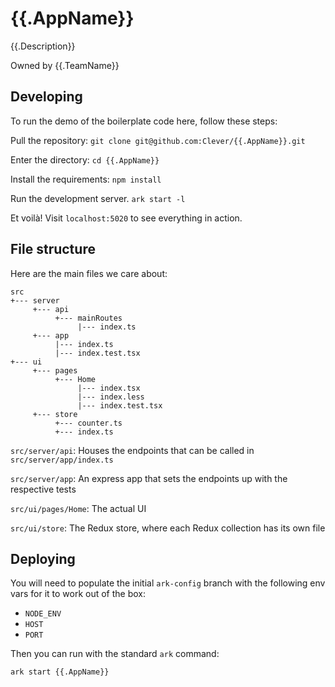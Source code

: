 # {{.AppName}}

{{.Description}}

Owned by {{.TeamName}}

## Developing

To run the demo of the boilerplate code here, follow these steps:

Pull the repository: `git clone git@github.com:Clever/{{.AppName}}.git`

Enter the directory: `cd {{.AppName}}`

Install the requirements: `npm install`

Run the development server. `ark start -l`

Et voilà! Visit `localhost:5020` to see everything in action.

## File structure

Here are the main files we care about:

```
src
+--- server
     +--- api
          +--- mainRoutes
               |--- index.ts
     +--- app
          |--- index.ts
          |--- index.test.tsx
+--- ui
     +--- pages
          +--- Home
               |--- index.tsx
               |--- index.less
               |--- index.test.tsx
     +--- store
          +--- counter.ts
          +--- index.ts
```

`src/server/api`: Houses the endpoints that can be called in `src/server/app/index.ts`

`src/server/app`: An express app that sets the endpoints up with the respective tests

`src/ui/pages/Home`: The actual UI

`src/ui/store`: The Redux store, where each Redux collection has its own file

## Deploying

You will need to populate the initial `ark-config` branch with the following env vars for it to work out of the box:
- `NODE_ENV`
- `HOST`
- `PORT`

Then you can run with the standard `ark` command:

```
ark start {{.AppName}}
```
